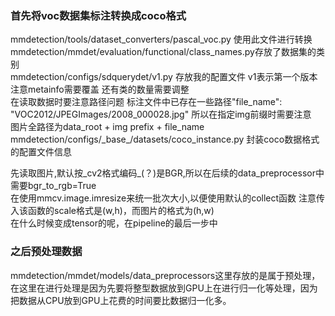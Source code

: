 
### 首先将voc数据集标注转换成coco格式  
mmdetection/tools/dataset_converters/pascal_voc.py 使用此文件进行转换    
mmdetection/mmdet/evaluation/functional/class_names.py存放了数据集的类别  
mmdetection/configs/sdquerydet/v1.py 存放我的配置文件 v1表示第一个版本    
注意metainfo需要覆盖  还有类的数量需要调整  
在读取数据时要注意路径问题 标注文件中已存在一些路径"file_name": "VOC2012/JPEGImages/2008_000028.jpg" 所以在指定img前缀时需要注意  
图片全路径为data_root + img prefix + file_name    
mmdetection/configs/\_base\_/datasets/coco_instance.py 封装coco数据格式的配置文件信息


先读取图片,默认按_cv2格式编码_(？)是BGR,所以在后续的data_preprocessor中需要bgr_to_rgb=True  
在使用mmcv.image.imresize来统一批次大小,以便使用默认的collect函数  注意传入该函数的scale格式是(w,h)，而图片的格式为(h,w)  
在什么时候变成tensor的呢，在pipeline的最后一步中

### 之后预处理数据
mmdetection/mmdet/models/data_preprocessors这里存放的是属于预处理，在这里在进行处理是因为先要将整型数据放到GPU上在进行归一化等处理，因为把数据从CPU放到GPU上花费的时间要比数据归一化多。
